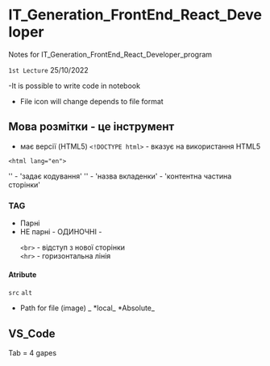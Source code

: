 # IT_Generation_FrontEnd_React_Developer
Notes for IT_Generation_FrontEnd_React_Developer_program 

`1st Lecture` 25/10/2022

-It is possible to write code in notebook 
- File icon will change depends to file format

## Мова розмітки - це інструмент
- має версії (HTML5)
`<!DOCTYPE html>` - вказує на використання HTML5

`<html lang="en">` 
<head>
    '<meta charset="UTF-8">' - 'задає кодування' 
    '<title>Document</title>' - 'назва вкладенки' 
</head>
<body> - 'контентна частина сторінки'
</body>
</html>

### TAG 
- Парні 
- НЕ парні - ОДИНОЧНІ - <p></p>
`<br>` - відступ з нової сторінки  
`<hr>` - горизонтальна лінія 
#### Atribute 
`src` `alt`
- Path for file (image) _
*local_ 
*Absolute_



## VS_Code
Tab = 4 gapes 




